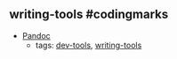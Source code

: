 writing-tools #codingmarks 
---
* [Pandoc](http://pandoc.org/)
    * tags: [dev-tools](../tags/dev-tools.md), [writing-tools](../tags/writing-tools.md)
